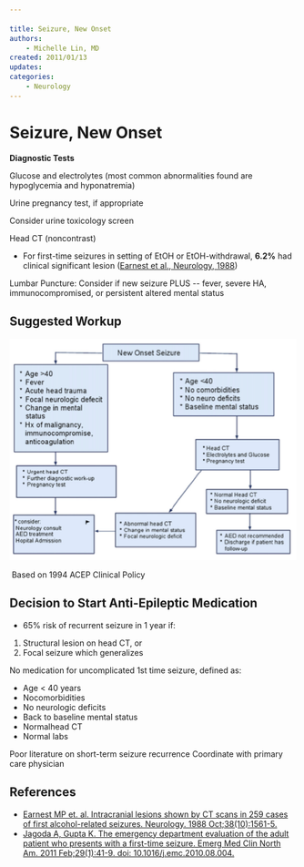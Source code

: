 ```yaml
---

title: Seizure, New Onset
authors:
    - Michelle Lin, MD
created: 2011/01/13
updates:
categories:
    - Neurology
---
```


# Seizure, New Onset

**Diagnostic Tests**

Glucose and electrolytes (most common abnormalities found are hypoglycemia and hyponatremia)

Urine pregnancy test, if appropriate

Consider urine toxicology screen

Head CT (noncontrast)

- For first-time seizures in setting of EtOH or EtOH-withdrawal, **6.2%** had clinical significant lesion ([Earnest et al., Neurology, 1988](http://www.ncbi.nlm.nih.gov/pubmed/?term=3419599))

Lumbar Puncture: Consider if new seizure PLUS -- fever, severe HA, immunocompromised, or persistent altered mental status 

## Suggested Workup

![Suggested workup flowchart for new-onset seizure](image-1.png)

 Based on 1994 ACEP Clinical Policy 

## Decision to Start Anti-Epileptic Medication

- 65% risk of recurrent seizure in 1 year if:

1. Structural lesion on head CT, or 
2. Focal seizure which generalizes

No medication for uncomplicated 1st time seizure, defined as: 

- Age &lt; 40 years
- Nocomorbidities
- No neurologic deficits
- Back to baseline mental status
- Normalhead CT
- Normal labs 

Poor literature on short-term seizure recurrence
Coordinate with primary care physician

## References

- [Earnest MP et. al. Intracranial lesions shown by CT scans in 259 cases of first alcohol-related seizures. Neurology. 1988 Oct;38(10):1561-5.](http://www.ncbi.nlm.nih.gov/pubmed/?term=3419599)
- [Jagoda A, Gupta K. The emergency department evaluation of the adult patient who presents with a first-time seizure. Emerg Med Clin North Am. 2011 Feb;29(1):41-9. doi: 10.1016/j.emc.2010.08.004.](http://www.ncbi.nlm.nih.gov/pubmed/?term=21109101)
